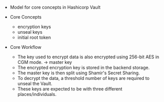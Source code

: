 
* Model for core concepts in Hashicorp Vault


* Core Concepts
    * encryption keys
    * unseal keys
    * initial root token


* Core Workflow
    * The key used to encrypt data is also encrypted using 256-bit AES in CGM mode. -> master key
    * The encrypted encryption key is stored in the backend storage.
    * The master key is then split using Shamir's Secret Sharing.
    * To decrypt the data, a threshold number of keys are required to unseal the Vault.
    * These keys are expected to be with three different places/individuals.